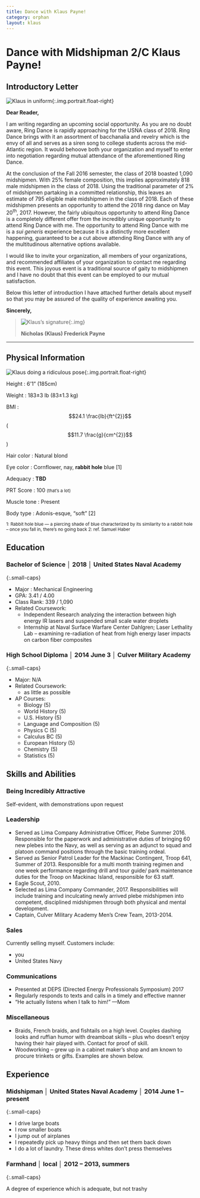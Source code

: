 ```yaml
---
title: Dance with Klaus Payne!
category: orphan
layout: klaus
---
```


# Dance with Midshipman 2/C Klaus Payne!

## Introductory Letter

> <span id="today"></span>

![Klaus in uniform](/images/klaus-formal.jpg){:.img.portrait.float-right}

**Dear Reader,**

I am writing regarding an upcoming social opportunity. As you are no doubt
aware, Ring Dance is rapidly approaching for the USNA class of 2018. Ring Dance
brings with it an assortment of bacchanalia and revelry which is the envy of all
and serves as a siren song to college students across the mid-Atlantic region.
It would behoove both your organization and myself to enter into negotiation
regarding mutual attendance of the aforementioned Ring Dance.

At the conclusion of the Fall 2016 semester, the class of 2018 boasted 1,090
midshipmen. With 25% female composition, this implies approximately 818 male
midshipmen in the class of 2018. Using the traditional parameter of 2% of
midshipmen partaking in a committed relationship, this leaves an estimate of 795
eligible male midshipmen in the class of 2018. Each of these midshipmen presents
an opportunity to attend the 2018 ring dance on May 20<sup>th</sup>, 2017.
However, the fairly ubiquitous opportunity to attend Ring Dance is a completely
different offer from the incredibly unique opportunity to attend Ring Dance with
me. The opportunity to attend Ring Dance with me is a *sui generis* experience
because it is a distinctly more excellent happening, guaranteed to be a cut
above attending Ring Dance with any of the multitudinous alternative options
available.

I would like to invite your organization, all members of your organizations, and
recommended affiliates of your organization to contact me regarding this event.
This joyous event is a traditional source of gaity to midshipmen and I have no
doubt that this event can be employed to our mutual satisfaction.

Below this letter of introduction I have attached further details about myself
so that you may be assured of the quality of experience awaiting you.

**Sincerely,**

> ![Klaus’s signature](/images/klaus-signature.png){:.img}
>
> **Nicholas (Klaus) Frederick Payne**

----

## Physical Information

![Klaus doing a ridiculous pose](/images/klaus-casual.jpg){:.img.portrait.float-right}

Height
: 6’1” (185cm)

Weight
: 183±3 lb (83±1.3 kg)

BMI
: $$24.1 \frac{lb}{ft^{2}}$$ ($$11.7 \frac{g}{cm^{2}}$$)

Hair color
: Natural blond

Eye color
: Cornflower, nay, **rabbit hole** blue [1]

Adequacy
: **TBD**

PRT Score
: 100 <small>(that’s a lot)</small>

Muscle tone
: Present

Body type
: Adonis-esque, “soft” [2]

<small>
1: Rabbit hole blue — a piercing shade of blue characterized by its similarity
to a rabbit hole – once you fall in, there’s no going back
</small>

<small>
2: ref. Samuel Haber
</small>

## Education

### Bachelor of Science │ 2018 │ United States Naval Academy
{:.small-caps}

- Major : Mechanical Engineering
- GPA: 3.41 / 4.00
- Class Rank: 339 / 1,090
- Related Coursework:
  - Independent Research analyzing the interaction between high energy IR
    lasers and suspended small scale water droplets
  - Internship at Naval Surface Warfare Center Dahlgren; Laser Lethality Lab –
    examining re-radiation of heat from high energy laser impacts on carbon
    fiber composites

### High School Diploma │ 2014 June 3 │ Culver Military Academy
{:.small-caps}

- Major: N/A
- Related Coursework:
  - as little as possible
- AP Courses:
  - Biology (5)
  - World History (5)
  - U.S. History (5)
  - Language and Composition (5)
  - Physics C (5)
  - Calculus BC (5)
  - European History (5)
  - Chemistry (5)
  - Statistics (5)

## Skills and Abilities

### Being Incredibly Attractive

Self-evident, with demonstrations upon request

### Leadership

- Served as Lima Company Administrative Officer, Plebe Summer 2016. Responsible
  for the paperwork and administrative duties of bringing 60 new plebes into the
  Navy, as well as serving as an adjunct to squad and platoon command positions
  through the basic training ordeal.
- Served as Senior Patrol Leader for the Mackinac Contingent, Troop 641, Summer
  of 2013. Responsible for a multi month training regimen and one week
  performance regarding drill and tour guide/ park maintenance duties for the
  Troop on Mackinac Island, responsible for 63 staff.
- Eagle Scout, 2010.
- Selected as Lima Company Commander, 2017. Responsibilities will include
  training and inculcating newly arrived plebe midshipmen into competent,
  disciplined midshipmen through both physical and mental development.
- Captain, Culver Military Academy Men’s Crew Team, 2013-2014.

### Sales

Currently selling myself. Customers include:

- you
- United States Navy

### Communications

- Presented at DEPS (Directed Energy Professionals Symposium) 2017
- Regularly responds to texts and calls in a timely and effective manner
- “He actually listens when I talk to him!” —Mom

### Miscellaneous

- Braids, French braids, and fishtails on a high level. Couples dashing looks
  and ruffian humor with dreamboat skills – plus who doesn’t enjoy having their
  hair played with. Contact for proof of skill.
- Woodworking – grew up in a cabinet maker’s shop and am known to procure
  trinkets or gifts. Examples are shown below.

<div id="img-gallery">
<div id="klaus-lamp" class="img-row"></div>
<div id="klaus-clock" class="img-row"></div>
<div id="klaus-logos" class="img-row"></div>
</div>

## Experience

### Midshipman │ United States Naval Academy │ 2014 June 1 – present
{:.small-caps}

- I drive large boats
- I row smaller boats
- I jump out of airplanes
- I repeatedly pick up heavy things and then set them back down
- I do a lot of laundry. These dress whites don’t press themselves

### Farmhand │ local │ 2012 – 2013, summers
{:.small-caps}

A degree of experience which is adequate, but not trashy
